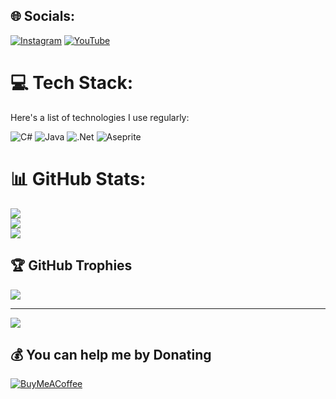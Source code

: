 

## 🌐 Socials:
[![Instagram](https://img.shields.io/badge/Instagram-%23E4405F.svg?logo=Instagram&logoColor=white)](https://instagram.com/selam999x) 
[![YouTube](https://img.shields.io/badge/YouTube-%23FF0000.svg?logo=YouTube&logoColor=white)](https://youtube.com/yourchannel)

# 💻 Tech Stack:
Here's a list of technologies I use regularly:

![C#](https://img.shields.io/badge/c%23-%23239120.svg?style=for-the-badge&logo=csharp&logoColor=white) 
![Java](https://img.shields.io/badge/java-%23ED8B00.svg?style=for-the-badge&logo=openjdk&logoColor=white) 
![.Net](https://img.shields.io/badge/.NET-5C2D91?style=for-the-badge&logo=.net&logoColor=white) 
![Aseprite]((https://img.shields.io/badge/Aseprite-FFFFFF?style=for-the-badge&logo=Aseprite&logoColor=#7D929E))

# 📊 GitHub Stats:
![](https://github-readme-stats.vercel.app/api?username=Parasayte&theme=dark&hide_border=false&include_all_commits=false&count_private=false)<br/>
![](https://github-readme-streak-stats.herokuapp.com/?user=Parasayte&theme=dark&hide_border=false)<br/>
![](https://github-readme-stats.vercel.app/api/top-langs/?username=Parasayte&theme=dark&hide_border=false&include_all_commits=false&count_private=false&layout=compact)

## 🏆 GitHub Trophies
![](https://github-profile-trophy.vercel.app/?username=Parasayte&theme=radical&no-frame=true&no-bg=true&margin-w=4)

---
[![](https://visitcount.itsvg.in/api?id=Parasayte&icon=0&color=0)](https://visitcount.itsvg.in)

## 💰 You can help me by Donating
[![BuyMeACoffee](https://img.shields.io/badge/Buy%20Me%20a%20Coffee-ffdd00?style=for-the-badge&logo=buy-me-a-coffee&logoColor=black)](https://buymeacoffee.com/selam999x)

<!-- Proudly created with GPRM ( https://gprm.itsvg.in ) -->

  

